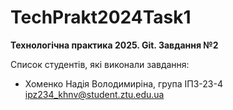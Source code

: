 # TechPrakt2024Task1
**Технологічна практика 2025. Git. Завдання №2**

Список студентів, які виконали завдання:
* Хоменко Надія Володимиріна, група ІПЗ-23-4
ipz234_khnv@student.ztu.edu.ua
